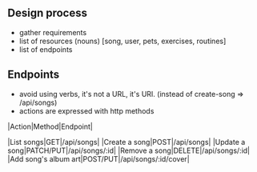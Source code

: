 ## Design process

- gather requirements
- list of resources (nouns) [song, user, pets, exercises, routines]
- list of endpoints

## Endpoints

- avoid using verbs, it's not a URL, it's URI. (instead of create-song => /api/songs)
- actions are expressed with http methods

|Action|Method|Endpoint|

|List songs|GET|/api/songs|
|Create a song|POST|/api/songs|
|Update a song|PATCH/PUT|/api/songs/:id|
|Remove a song|DELETE|/api/songs/:id|
|Add song's album art|POST/PUT|/api/songs/:id/cover|